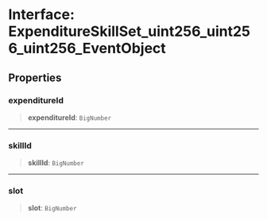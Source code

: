 # Interface: ExpenditureSkillSet\_uint256\_uint256\_uint256\_EventObject

## Properties

### expenditureId

> **expenditureId**: `BigNumber`

***

### skillId

> **skillId**: `BigNumber`

***

### slot

> **slot**: `BigNumber`
